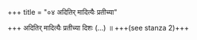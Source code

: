 +++
title = "०४ अदितिर् मादित्यैः प्रतीच्या"

+++
अदितिर् मादित्यैः प्रतीच्या दिशः (…) ॥ +++(see stanza 2)+++